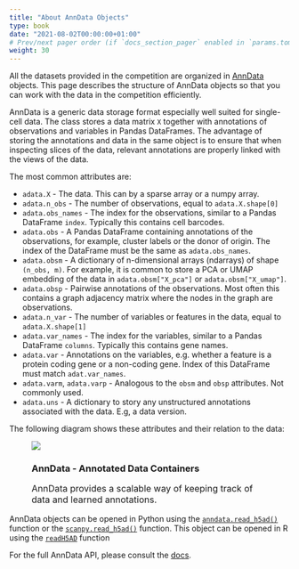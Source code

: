 ```yaml
---
title: "About AnnData Objects"
type: book
date: "2021-08-02T00:00:00+01:00"
# Prev/next pager order (if `docs_section_pager` enabled in `params.toml`)
weight: 30
---
```


All the datasets provided in the competition are organized in [AnnData](https://anndata.readthedocs.io) objects. This page describes the structure of AnnData objects so that you can work with the data in the competition efficiently.

AnnData is a generic data storage format especially well suited for single-cell data. The class stores a data matrix `X` together with annotations of observations and variables in Pandas DataFrames. The advantage of storing the annotations and data in the same object is to ensure that when inspecting slices of the data, relevant annotations are properly linked with the views of the data.

The most common attributes are:
* `adata.X` - The data. This can by a sparse array or a numpy array.
* `adata.n_obs` - The number of observations, equal to `adata.X.shape[0]`
* `adata.obs_names` - The index for the observations, similar to a Pandas DataFrame `index`. Typically this contains cell barcodes.
* `adata.obs` - A Pandas DataFrame containing annotations of the observations, for example, cluster labels or the donor of origin. The index of the DataFrame must be the same as `adata.obs_names`.
* `adata.obsm` - A dictionary of n-dimensional arrays (ndarrays) of shape `(n_obs, m)`. For example, it is common to store a PCA or UMAP embedding of the data in `adata.obsm["X_pca"]` or `adata.obsm["X_umap"]`.
* `adata.obsp` - Pairwise annotations of the observations. Most often this contains a graph adjacency matrix where the nodes in the graph are observations.
* `adata.n_var` - The number of variables or features in the data, equal to `adata.X.shape[1]`
* `adata.var_names` - The index for the variables, similar to a Pandas DataFrame `columns`. Typically this contains gene names.
* `adata.var` - Annotations on the variables, e.g. whether a feature is a protein coding gene or a non-coding gene. Index of this DataFrame must match `adat.var_names`.
* `adata.varm`, `adata.varp` - Analogous to the `obsm` and `obsp` attributes. Not commonly used.
* `adata.uns` - A dictionary to story any unstructured annotations associated with the data. E.g, a data version.

The following diagram shows these attributes and their relation to the data:

<figure>
  <img src="/media/learning/anndata.svg">
  <figcaption>
    <h3>
      AnnData  - Annotated Data Containers
    </h3>
    <p style="font-size: medium;">
      AnnData provides a scalable way of keeping track of data and learned annotations.
    </p>
  </figcaption>
</figure>

AnnData objects can be opened in Python using the [`anndata.read_h5ad()`](https://anndata.readthedocs.io/en/latest/anndata.read_h5ad.html) function or the [`scanpy.read_h5ad()`](https://scanpy.readthedocs.io/en/stable/generated/scanpy.read_h5ad.html) function. This object can be opened in R using the [`readH5AD`](https://rdrr.io/github/theislab/zellkonverter/man/readH5AD.html) function




For the full AnnData API, please consult the [docs](https://anndata.readthedocs.io/en/latest/anndata.AnnData.html).
